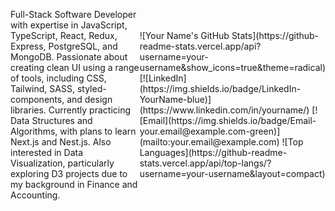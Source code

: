 <div style="display: flex; flex-direction: row; align-items: center;">
  <p>Full-Stack Software Developer with expertise in JavaScript, TypeScript, React, Redux, Express, PostgreSQL, and MongoDB. Passionate about creating clean UI using a range of tools, including CSS, Tailwind, SASS, styled-components, and design libraries. Currently practicing Data Structures and Algorithms, with plans to learn Next.js and Nest.js. Also interested in Data Visualization, particularly exploring D3 projects due to my background in Finance and Accounting.</p>
  <div>
    ![Your Name's GitHub Stats](https://github-readme-stats.vercel.app/api?username=your-username&show_icons=true&theme=radical)
    [![LinkedIn](https://img.shields.io/badge/LinkedIn-YourName-blue)](https://www.linkedin.com/in/yourname/)
    [![Email](https://img.shields.io/badge/Email-your.email@example.com-green)](mailto:your.email@example.com)
    ![Top Languages](https://github-readme-stats.vercel.app/api/top-langs/?username=your-username&layout=compact)
  </div>
</div>
